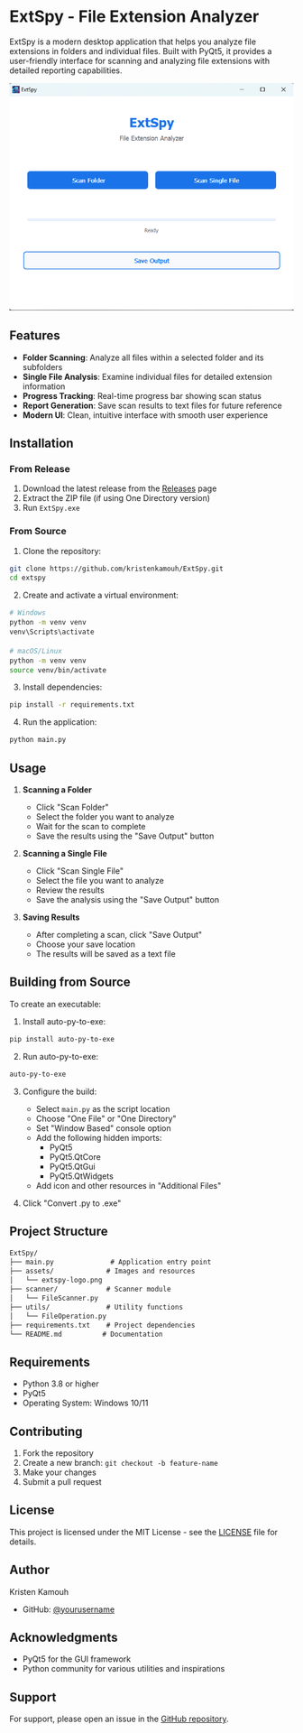 # ExtSpy - File Extension Analyzer

ExtSpy is a modern desktop application that helps you analyze file extensions in folders and individual files. Built with PyQt5, it provides a user-friendly interface for scanning and analyzing file extensions with detailed reporting capabilities.

![ExtSpy Interface](assets/image.png)

## Features

- **Folder Scanning**: Analyze all files within a selected folder and its subfolders
- **Single File Analysis**: Examine individual files for detailed extension information
- **Progress Tracking**: Real-time progress bar showing scan status
- **Report Generation**: Save scan results to text files for future reference
- **Modern UI**: Clean, intuitive interface with smooth user experience

## Installation

### From Release
1. Download the latest release from the [Releases](https://github.com/kristenkamouh/ExtSpy/releases/tag/v2.0.0) page
2. Extract the ZIP file (if using One Directory version)
3. Run `ExtSpy.exe`

### From Source
1. Clone the repository:
```bash
git clone https://github.com/kristenkamouh/ExtSpy.git
cd extspy
```

2. Create and activate a virtual environment:
```bash
# Windows
python -m venv venv
venv\Scripts\activate

# macOS/Linux
python -m venv venv
source venv/bin/activate
```

3. Install dependencies:
```bash
pip install -r requirements.txt
```

4. Run the application:
```bash
python main.py
```

## Usage

1. **Scanning a Folder**
   - Click "Scan Folder"
   - Select the folder you want to analyze
   - Wait for the scan to complete
   - Save the results using the "Save Output" button

2. **Scanning a Single File**
   - Click "Scan Single File"
   - Select the file you want to analyze
   - Review the results
   - Save the analysis using the "Save Output" button

3. **Saving Results**
   - After completing a scan, click "Save Output"
   - Choose your save location
   - The results will be saved as a text file

## Building from Source

To create an executable:

1. Install auto-py-to-exe:
```bash
pip install auto-py-to-exe
```

2. Run auto-py-to-exe:
```bash
auto-py-to-exe
```

3. Configure the build:
   - Select `main.py` as the script location
   - Choose "One File" or "One Directory"
   - Set "Window Based" console option
   - Add the following hidden imports:
     - PyQt5
     - PyQt5.QtCore
     - PyQt5.QtGui
     - PyQt5.QtWidgets
   - Add icon and other resources in "Additional Files"

4. Click "Convert .py to .exe"

## Project Structure
```
ExtSpy/
├── main.py              # Application entry point
├── assets/             # Images and resources
│   └── extspy-logo.png
├── scanner/            # Scanner module
│   └── FileScanner.py
├── utils/              # Utility functions
│   └── FileOperation.py
├── requirements.txt    # Project dependencies
└── README.md          # Documentation
```

## Requirements

- Python 3.8 or higher
- PyQt5
- Operating System: Windows 10/11

## Contributing

1. Fork the repository
2. Create a new branch: `git checkout -b feature-name`
3. Make your changes
4. Submit a pull request

## License

This project is licensed under the MIT License - see the [LICENSE](LICENSE) file for details.

## Author

Kristen Kamouh
- GitHub: [@yourusername](https://github.com/kristenkamouh)

## Acknowledgments

- PyQt5 for the GUI framework
- Python community for various utilities and inspirations

## Support

For support, please open an issue in the [GitHub repository](https://github.com/kristenakamouh/extspy/issues).
